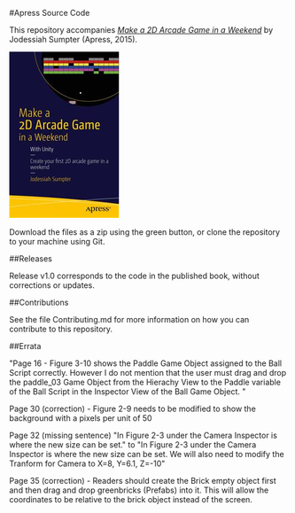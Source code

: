 #Apress Source Code

This repository accompanies [*Make a 2D Arcade Game in a Weekend*](http://www.apress.com/9781484214954) by Jodessiah Sumpter (Apress, 2015).

![Cover image](9781484214954.jpg)

Download the files as a zip using the green button, or clone the repository to your machine using Git.

##Releases

Release v1.0 corresponds to the code in the published book, without corrections or updates.

##Contributions

See the file Contributing.md for more information on how you can contribute to this repository.

##Errata

"Page 16 - Figure 3-10 shows the Paddle Game Object assigned to the Ball Script correctly. However I do not mention that the user must drag and drop the paddle_03 Game Object from the Hierachy View to the Paddle variable of the Ball Script in the Inspector View of the Ball Game Object. "

Page 30 (correction) - Figure 2-9 needs to be modified to show the background with a pixels per unit of 50

Page 32 (missing sentence) "In Figure 2-3 under the Camera Inspector is where the new size
can be set." to "In Figure 2-3 under the Camera Inspector is where the new size
can be set. We will also need to modify the Tranform for Camera to X=8, Y=6.1, Z=-10"

Page 35 (correction) - Readers should create the Brick empty object first and then drag and drop greenbricks (Prefabs) into it. This will allow the coordinates to be relative to the brick object instead of the screen.

